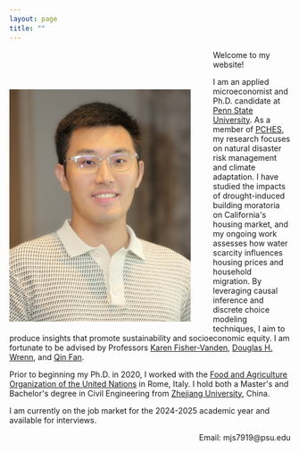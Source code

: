 ```yaml
---
layout: page
title: ""
---
```


<img src="Profile.JPG" alt="Profile Picture" style="float: left; margin: 70px 40px 20px 0; width: 325px; height: auto;"/>

Welcome to my website!

I am an applied microeconomist and Ph.D. candidate at [Penn State University](https://www.psu.edu/). As a member of [PCHES](https://www.pches.psu.edu/), my research focuses on natural disaster risk management and climate adaptation. I have studied the impacts of drought-induced building moratoria on California's housing market, and my ongoing work assesses how water scarcity influences housing prices and household migration. By leveraging causal inference and discrete choice modeling techniques, I aim to produce insights that promote sustainability and socioeconomic equity. I am fortunate to be advised by Professors [Karen Fisher-Vanden](https://aese.psu.edu/directory/kaf26), [Douglas H. Wrenn](https://aese.psu.edu/directory/dhw121), and [Qin Fan](https://craig.fresnostate.edu/about/directory/econ/fan-qin.html).

Prior to beginning my Ph.D. in 2020, I worked with the [Food and Agriculture Organization of the United Nations](https://www.fao.org/home/en) in Rome, Italy. I hold both a Master's and Bachelor's degree in Civil Engineering from [Zhejiang University](https://www.zju.edu.cn/english/), China.  

I am currently on the job market for the 2024-2025 academic year and available for interviews.  

<div style="text-align: right;">
    Email: mjs7919@psu.edu
</div>
